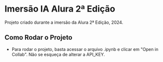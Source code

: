 # Imersão IA Alura 2ª Edição

Projeto criado durante a imersão da Alura 2ª Edição, 2024.

## Como Rodar o Projeto

- Para rodar o projeto, basta acessar o arquivo .ipynb e clicar em "Open in Collab". Não se esqueça de alterar a API_KEY.
